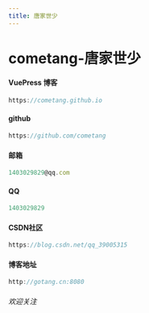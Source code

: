 ```yaml
---
title: 唐家世少
---
```


#  cometang-唐家世少



#### VuePress 博客

```js
https://cometang.github.io
```



#### github

```js
https://github.com/cometang
```



#### 邮箱

```js
1403029829@qq.com
```



#### QQ

```js
1403029829
```



#### CSDN社区

```js
https://blog.csdn.net/qq_39005315
```

#### 博客地址

```js
http://gotang.cn:8080
```


###### 欢迎关注

